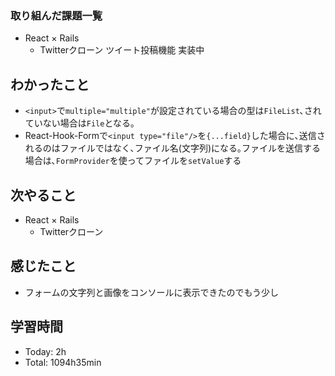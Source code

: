### 取り組んだ課題一覧
- React × Rails
  - Twitterクローン ツイート投稿機能 実装中
## わかったこと
- `<input>`で`multiple="multiple"`が設定されている場合の型は`FileList`､されていない場合は`File`となる｡
- React-Hook-Formで`<input type="file"/>`を`{...field}`した場合に､送信されるのはファイルではなく､ファイル名(文字列)になる｡ファイルを送信する場合は､`FormProvider`を使ってファイルを`setValue`する
## 次やること
- React × Rails
  - Twitterクローン
## 感じたこと
- フォームの文字列と画像をコンソールに表示できたのでもう少し
## 学習時間
- Today: 2h
- Total: 1094h35min